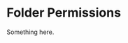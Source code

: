 [title]: # (Folder Permissions)
[tags]: # (XXX)
[priority]: # (4166)
# Folder Permissions
Something here.
